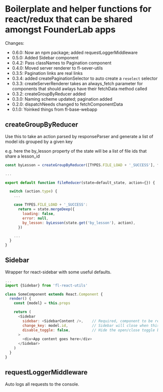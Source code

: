 # Boilerplate and helper functions for react/redux that can be shared amongst FounderLab apps

Changes: 

- 0.6.0: Now an npm package; added requestLoggerMiddleware
- 0.5.0: Added Sidebar component
- 0.4.2: Pass classNames to Pagination component
- 0.4.0: Moved server renderer to fl-sever-utils
- 0.3.5: Pagination links are real links
- 0.3.4: added createPaginationSelector to auto create a `reselect` selector
- 0.3.3: createServerRenderer takes an always_fetch parameter for components that should awlays have their fetchData method called
- 0.3.2: createGroupByReducer added
- 0.3.0: Naming scheme updated; pagination added
- 0.2.0: dispatchNeeds changed to fetchComponentData
- 0.1.0: Yoinked things from fl-base-webapp


createGroupByReducer
--------------------
Use this to take an action parsed by responseParser and generate a list of model ids grouped by a given key

e.g. here the by_lesson property of the state will be a list of file ids that share a lesson_id 
```javascript
const byLesson = createGroupByReducer([TYPES.FILE_LOAD + '_SUCCESS'], file => file.lesson_id)

...

export default function fileReducer(state=default_state, action={}) {

  switch (action.type) {
    ...

    case TYPES.FILE_LOAD + '_SUCCESS':
      return = state.mergeDeep({
        loading: false,
        error: null,
        by_lesson: byLesson(state.get('by_lesson'), action),
      })

    ...
  }
}
```

Sidebar
-------
Wrapper for react-sidebar with some useful defaults.

```javascript
...
import {Sidebar} from 'fl-react-utils'

class SomeComponent extends React.Component {
  render() {
    const {model} = this.props

    return (
      <Sidebar
        sidebar: <SidebarContent />,    // Required, component to be rendered inside the sidebar
        change_key: model.id,           // Sidebar will close when this key changes (useful for closing on navigation)
        disable_toggle: false,          // Hide the open/close toggle button when not in docket mode (< 768px)
      >
        <div>App content goes here</div>
      </Sidebar>
    )
  }
}
```

requestLoggerMiddleware
-----------------------
Auto logs all requests to the console.

